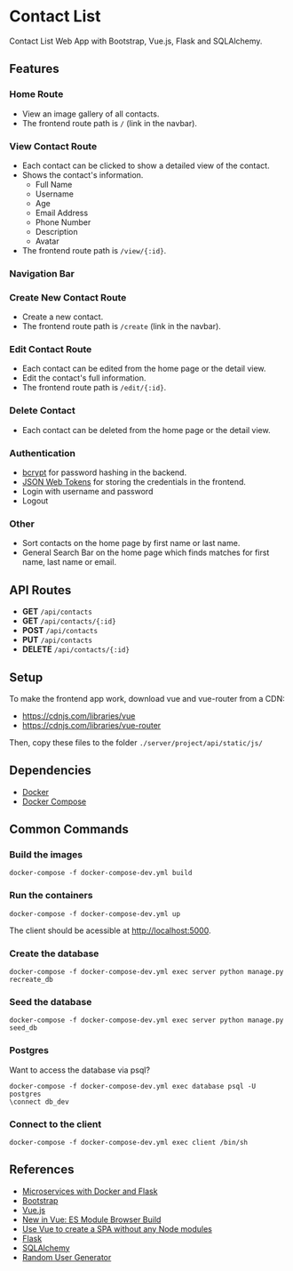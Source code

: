# Contact List

Contact List Web App with Bootstrap, Vue.js, Flask and SQLAlchemy.

## Features

### Home Route
* View an image gallery of all contacts.
* The frontend route path is `/` (link in the navbar).

### View Contact Route
* Each contact can be clicked to show a detailed view of the contact.
* Shows the contact's information.
  * Full Name
  * Username
  * Age
  * Email Address
  * Phone Number
  * Description
  * Avatar
* The frontend route path is `/view/{:id}`.

### Navigation Bar

### Create New Contact Route
* Create a new contact.
* The frontend route path is `/create` (link in the navbar).

### Edit Contact Route
* Each contact can be edited from the home page or the detail view.
* Edit the contact's full information.
* The frontend route path is `/edit/{:id}`.

### Delete Contact
* Each contact can be deleted from the home page or the detail view.

### Authentication
* [bcrypt](https://en.wikipedia.org/wiki/Bcrypt) for password hashing in the backend.
* [JSON Web Tokens](https://jwt.io/) for storing the credentials in the frontend.
* Login with username and password
* Logout

### Other
* Sort contacts on the home page by first name or last name.
* General Search Bar on the home page which finds matches for first name, last name or email.

## API Routes
* **GET** `/api/contacts`
* **GET** `/api/contacts/{:id}`
* **POST** `/api/contacts`
* **PUT** `/api/contacts`
* **DELETE** `/api/contacts/{:id}`

## Setup
To make the frontend app work, download vue and vue-router from a CDN:
* https://cdnjs.com/libraries/vue
* https://cdnjs.com/libraries/vue-router

Then, copy these files to the folder `./server/project/api/static/js/`

## Dependencies
* [Docker](https://www.docker.com/)
* [Docker Compose](https://docs.docker.com/compose/)

## Common Commands

### Build the images

`docker-compose -f docker-compose-dev.yml build`

### Run the containers

`docker-compose -f docker-compose-dev.yml up`

The client should be acessible at [http://localhost:5000](http://localhost:5000).

### Create the database

`docker-compose -f docker-compose-dev.yml exec server python manage.py recreate_db`

### Seed the database

`docker-compose -f docker-compose-dev.yml exec server python manage.py seed_db`

### Postgres

Want to access the database via psql?

```
docker-compose -f docker-compose-dev.yml exec database psql -U postgres
\connect db_dev
```

### Connect to the client

`docker-compose -f docker-compose-dev.yml exec client /bin/sh`

## References
* [Microservices with Docker and Flask](https://github.com/testdrivenio/testdriven-app-2.4)
* [Bootstrap](https://getbootstrap.com/)
* [Vue.js](https://vuejs.org/)
* [New in Vue: ES Module Browser Build](https://vuejsdevelopers.com/2019/02/04/vue-es-module-browser-build/)
* [Use Vue to create a SPA without any Node modules](https://dev.to/arswaw/create-a-lightweight-componentized-spa-without-node-569j)
* [Flask](https://palletsprojects.com/p/flask/)
* [SQLAlchemy](https://www.sqlalchemy.org/)
* [Random User Generator](https://randomuser.me/)

